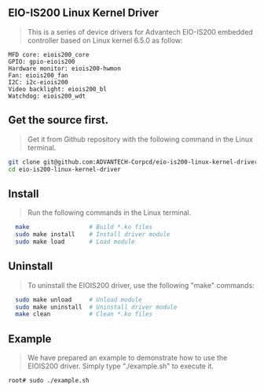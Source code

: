 ## EIO-IS200 Linux Kernel Driver
> This is a series of device drivers for Advantech EIO-IS200 embedded controller based on Linux kernel 6.5.0 as follow:
```
MFD core: eiois200_core
GPIO: gpio-eiois200
Hardware monitor: eiois200-hwmon
Fan: eiois200_fan
I2C: i2c-eiois200
Video backlight: eiois200_bl
Watchdog: eiois200_wdt
```
## Get the source first.
> Get it from Github repository with the following command in the Linux terminal.

```bash
git clone git@github.com:ADVANTECH-Corpcd/eio-is200-linux-kernel-driver.git
cd eio-is200-linux-kernel-driver
```
## Install
> Run the following commands in the Linux terminal.
```bash
  make                 # Build *.ko files
  sudo make install    # Install driver module
  sudo make load       # Load module
```
## Uninstall
> To uninstall the EIOIS200 driver, use the following "make" commands:
```bash
  sudo make unload     # Unload module
  sudo make uninstall  # Uninstall driver module
  make clean           # Clean *.ko files
```


## Example
> We have prepared an example to demonstrate how to use the EIOIS200 driver. Simply type "./example.sh" to execute it.
```bash
root# sudo ./example.sh
```
